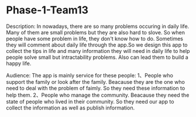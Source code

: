 # Phase-1-Team13
Description: In nowadays, there are so many problems occuring in daily life. Many of them are small problems but they are also hard to slove. So when people have some problem in life, they don't know how to do. Sometimes they will comment about daily life through the app.So we design this app to collect the tips in life and many information they will need in daily life to help people solve small but intractability problems. Also can lead them to build a happy life.

Audience: The app is mainly service for these people:
1、People who support the family or look after the family. Beacause they are the one who need to deal with the problem of faimly. So they need these information to help them.
2、People who manage the community. Beacause they need the state of people who lived in their community. So they need our app to collect the information as well as publish information.
